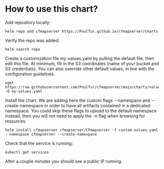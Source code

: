 # How to use this chart?

Add repository locally:

```
helm repo add cfmapserver https://PoulTur.github.io/cfmapserver/charts
```


Verify the repo was added:

```
helm search repo
```

Create a customization file my-values.yaml by pulling the default file, then edit this file. At minimum, fill in the S3 coordinates (name of your bucket and S3 credentials). You can also override other default values, in line with the configuration guidelines.

```
wget https://raw.githubusercontent.com/PoulTur/cfmapserver/main/charts/values.yaml -O my-values.yaml
```


Install the chart. We are adding here the custom flags --namespace and --create-namespace in order to have all artifacts contained in a dedicated namespace. You could skip these flags to upload to the default namespace instead, then you will not need to apply the -n flag when browsing for resources.

```
helm install cfmapserver cfmapserver/CFmapserver -f custom-values.yaml --namespace cfmapserver --create-namespace
```

Check that the service is running:
```
kubectl get services
```

After a couple minutes you should see a public IP running.